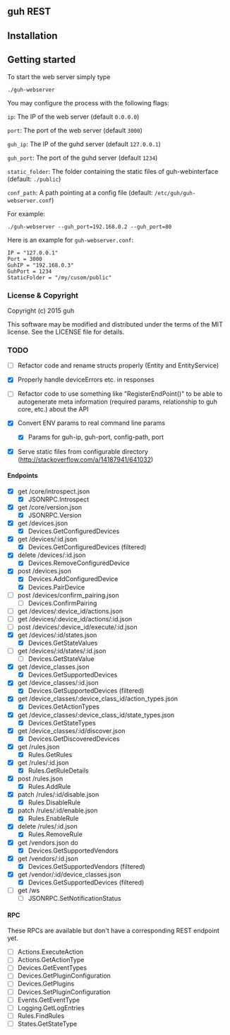 ## guh REST

## Installation

## Getting started

To start the web server simply type

    ./guh-webserver

You may configure the process with the following flags:

`ip`: The IP of the web server (default `0.0.0.0`)

`port`: The port of the web server (default `3000`)

`guh_ip`: The IP of the guhd server (default `127.0.0.1`)

`guh_port`: The port of the guhd server (default `1234`)

`static_folder`: The folder containing the static files of guh-webinterface (default: `./public`)

`conf_path`: A path pointing at a config file (default: `/etc/guh/guh-webserver.conf`)

For example:

    ./guh-webserver --guh_port=192.168.0.2 --guh_port=80

Here is an example for `guh-webserver.conf`:

    IP = "127.0.0.1"
    Port = 3000
    GuhIP = "192.168.0.3"
    GuhPort = 1234
    StaticFolder = "/my/cusom/public"

### License & Copyright

Copyright (c) 2015 guh

This software may be modified and distributed under the terms of the MIT license. See the LICENSE file for details.

### TODO

 - [ ] Refactor code and rename structs properly (Entity and EntityService)
 - [x] Properly handle deviceErrors etc. in responses
 - [ ] Refactor code to use something like "RegisterEndPoint()" to be able to autogenerate meta information (required params, relationship to guh core, etc.) about the API
 - [x] Convert ENV params to real command line params
   - [x] Params for guh-ip, guh-port, config-path, port
 - [x] Serve static files from configurable directory (http://stackoverflow.com/a/14187941/641032)


#### Endpoints

 - [x] get /core/introspect.json
   - [x] JSONRPC.Introspect
 - [x] get /core/version.json
   - [x] JSONRPC.Version
 - [x] get /devices.json
   - [x] Devices.GetConfiguredDevices
 - [x] get /devices/:id.json
   - [x] Devices.GetConfiguredDevices (filtered)
 - [x] delete /devices/:id.json
   - [x] Devices.RemoveConfiguredDevice
 - [x] post /devices.json
   - [x] Devices.AddConfiguredDevice
   - [x] Devices.PairDevice
 - [ ] post /devices/confirm_pairing.json
   - [ ] Devices.ConfirmPairing
 - [ ] get /devices/:device_id/actions.json
 - [ ] get /devices/:device_id/actions/:id.json
 - [ ] post /devices/:device_id/execute/:id.json
 - [x] get /devices/:id/states.json
   - [x] Devices.GetStateValues
 - [ ] get /devices/:id/states/:id.json
   - [ ] Devices.GetStateValue
 - [x] get /device_classes.json
   - [x] Devices.GetSupportedDevices
 - [x] get /device_classes/:id.json
   - [x] Devices.GetSupportedDevices (filtered)
 - [x] get /device_classes/:device_class_id/action_types.json
   - [x] Devices.GetActionTypes
 - [x] get /device_classes/:device_class_id/state_types.json
   - [x] Devices.GetStateTypes
 - [x] get /device_classes/:id/discover.json
   - [x] Devices.GetDiscoveredDevices
 - [x] get /rules.json
   - [x] Rules.GetRules
 - [x] get /rules/:id.json
   - [x] Rules.GetRuleDetails
 - [x] post /rules.json
   - [x] Rules.AddRule
 - [x] patch /rules/:id/disable.json
   - [x] Rules.DisableRule
 - [x] patch /rules/:id/enable.json
   - [x] Rules.EnableRule
 - [x] delete /rules/:id.json
   - [x] Rules.RemoveRule
 - [x] get /vendors.json do
   - [x] Devices.GetSupportedVendors
 - [x] get /vendors/:id.json
   - [x] Devices.GetSupportedVendors (filtered)
 - [x] get /vendor/:id/device_classes.json
   - [x] Devices.GetSupportedDevices (filtered)
 - [ ] get /ws
   - [ ] JSONRPC.SetNotificationStatus

#### RPC

These RPCs are available but don't have a corresponding REST endpoint yet.

 - [ ] Actions.ExecuteAction
 - [ ] Actions.GetActionType
 - [ ] Devices.GetEventTypes
 - [ ] Devices.GetPluginConfiguration
 - [ ] Devices.GetPlugins
 - [ ] Devices.SetPluginConfiguration
 - [ ] Events.GetEventType
 - [ ] Logging.GetLogEntries
 - [ ] Rules.FindRules
 - [ ] States.GetStateType
